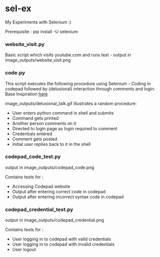 # sel-ex
My Experiments with Selenium :)

Prerequisite : pip install -U selenium

### website_visit.py

Basic script which visits youtube.com and runs test - output in image_outputs/website_visit.png


### code.py

This script executes the following procedure using Selenium - Coding in codepad followed by (delusional) interaction through comments and login. Base Inspiration [here](https://gist.github.com/hugs/830011)

image_outputs/delusional_talk.gif illustrates a random procedure:

* User enters python command in shell and submits
* Command gets printed
* Another person comments on it
* Directed to login page as login required to comment
* Credentials entered
* Comment gets posted
* Initial user replies back to it in the shell


### codepad_code_test.py

output in image_outputs/codepad_code.png

Contains tests for :
* Accessing Codepad website
* Output after entering correct code in codepad
* Output after entering incorrect syntax code in codepad


### codepad_credential_test.py

output in image_outputs/codepad_credential.png

Contains tests for :
* User logging in to codepad with valid credentials
* User logging in to codepad with invalid credentials
* User logout

